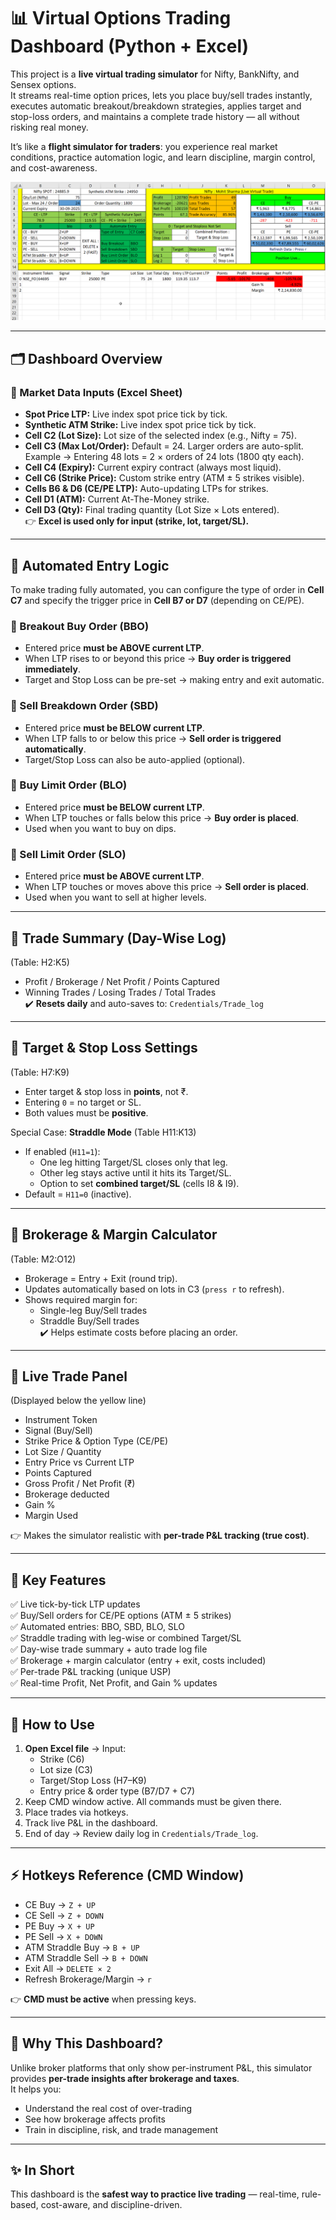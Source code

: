 # 📊 Virtual Options Trading Dashboard (Python + Excel)

This project is a **live virtual trading simulator** for Nifty, BankNifty, and Sensex options.  
It streams real-time option prices, lets you place buy/sell trades instantly, executes automatic breakout/breakdown strategies, applies target and stop-loss orders, and maintains a complete trade history — all without risking real money.

It’s like a **flight simulator for traders**: you experience real market conditions, practice automation logic, and learn discipline, margin control, and cost-awareness.

![Dashboard](Images/Dashboard.png)

---

## 🗂 Dashboard Overview

### 🔹 Market Data Inputs (Excel Sheet)
- **Spot Price LTP:** Live index spot price tick by tick.
- **Synthetic ATM Strike:** Live index spot price tick by tick.
- **Cell C2 (Lot Size):** Lot size of the selected index (e.g., Nifty = 75).
- **Cell C3 (Max Lot/Order):** Default = 24. Larger orders are auto-split.  
  Example → Entering 48 lots = 2 × orders of 24 lots (1800 qty each).
- **Cell C4 (Expiry):** Current expiry contract (always most liquid).
- **Cell C6 (Strike Price):** Custom strike entry (ATM ± 5 strikes visible).
- **Cells B6 & D6 (CE/PE LTP):** Auto-updating LTPs for strikes.
- **Cell D1 (ATM):** Current At-The-Money strike.
- **Cell D3 (Qty):** Final trading quantity (Lot Size × Lots entered).  
👉 **Excel is used only for input (strike, lot, target/SL).**

---

## 🔀 Automated Entry Logic

To make trading fully automated, you can configure the type of order in **Cell C7** and specify the trigger price in **Cell B7 or D7** (depending on CE/PE).

### 🔹 Breakout Buy Order (BBO)
- Entered price **must be ABOVE current LTP**.  
- When LTP rises to or beyond this price → **Buy order is triggered immediately**.  
- Target and Stop Loss can be pre-set → making entry and exit automatic.

### 🔹 Sell Breakdown Order (SBD)
- Entered price **must be BELOW current LTP**.  
- When LTP falls to or below this price → **Sell order is triggered automatically**.  
- Target/Stop Loss can also be auto-applied (optional).

### 🔹 Buy Limit Order (BLO)
- Entered price **must be BELOW current LTP**.  
- When LTP touches or falls below this price → **Buy order is placed**.  
- Used when you want to buy on dips.

### 🔹 Sell Limit Order (SLO)
- Entered price **must be ABOVE current LTP**.  
- When LTP touches or moves above this price → **Sell order is placed**.  
- Used when you want to sell at higher levels.

---

## 🔹 Trade Summary (Day-Wise Log)
(Table: H2:K5)
- Profit / Brokerage / Net Profit / Points Captured  
- Winning Trades / Losing Trades / Total Trades  
✔️ **Resets daily** and auto-saves to: `Credentials/Trade_log`

---

## 🔹 Target & Stop Loss Settings
(Table: H7:K9)
- Enter target & stop loss in **points**, not ₹.  
- Entering `0` = no target or SL.  
- Both values must be **positive**.  

Special Case: **Straddle Mode** (Table H11:K13)  
- If enabled (`H11=1`):
  - One leg hitting Target/SL closes only that leg.
  - Other leg stays active until it hits its Target/SL.
  - Option to set **combined target/SL** (cells I8 & I9).
- Default = `H11=0` (inactive).

---

## 🔹 Brokerage & Margin Calculator
(Table: M2:O12)
- Brokerage = Entry + Exit (round trip).  
- Updates automatically based on lots in C3 (`press r` to refresh).  
- Shows required margin for:
  - Single-leg Buy/Sell trades  
  - Straddle Buy/Sell trades  
✔️ Helps estimate costs before placing an order.

---

## 🔹 Live Trade Panel
(Displayed below the yellow line)
- Instrument Token  
- Signal (Buy/Sell)  
- Strike Price & Option Type (CE/PE)  
- Lot Size / Quantity  
- Entry Price vs Current LTP  
- Points Captured  
- Gross Profit / Net Profit (₹)  
- Brokerage deducted  
- Gain %  
- Margin Used  

👉 Makes the simulator realistic with **per-trade P&L tracking (true cost)**.

---

## 🎯 Key Features
✅ Live tick-by-tick LTP updates  
✅ Buy/Sell orders for CE/PE options (ATM ± 5 strikes)  
✅ Automated entries: BBO, SBD, BLO, SLO  
✅ Straddle trading with leg-wise or combined Target/SL  
✅ Day-wise trade summary + auto trade log file  
✅ Brokerage + margin calculator (entry + exit, costs included)  
✅ Per-trade P&L tracking (unique USP)  
✅ Real-time Profit, Net Profit, and Gain % updates  

---

## 🚀 How to Use
1. **Open Excel file** → Input:
   - Strike (C6)  
   - Lot size (C3)  
   - Target/Stop Loss (H7–K9)  
   - Entry price & order type (B7/D7 + C7)  
2. Keep CMD window active. All commands must be given there.  
3. Place trades via hotkeys.  
4. Track live P&L in the dashboard.  
5. End of day → Review daily log in `Credentials/Trade_log`.

---

## ⚡ Hotkeys Reference (CMD Window)
- CE Buy → `Z + UP`  
- CE Sell → `Z + DOWN`  
- PE Buy → `X + UP`  
- PE Sell → `X + DOWN`  
- ATM Straddle Buy → `B + UP`  
- ATM Straddle Sell → `B + DOWN`  
- Exit All → `DELETE × 2`  
- Refresh Brokerage/Margin → `r`  

👉 **CMD must be active** when pressing keys.

---

## 📌 Why This Dashboard?
Unlike broker platforms that only show per-instrument P&L, this simulator provides **per-trade insights after brokerage and taxes**.  
It helps you:  
- Understand the real cost of over-trading  
- See how brokerage affects profits  
- Train in discipline, risk, and trade management  

---

## ✨ In Short
This dashboard is the **safest way to practice live trading** — real-time, rule-based, cost-aware, and discipline-driven.

